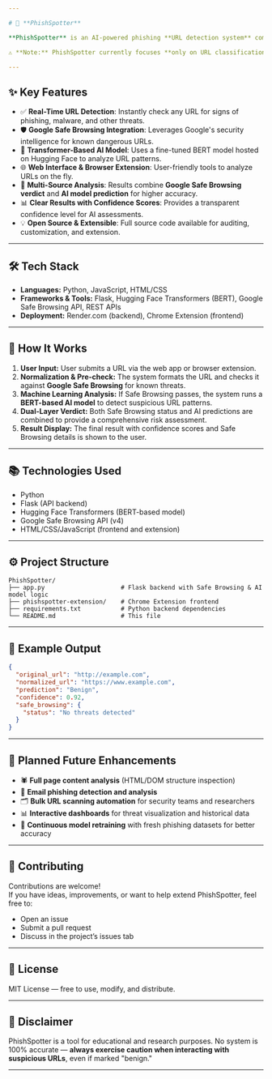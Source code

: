```yaml
---

# 🔐 **PhishSpotter**

**PhishSpotter** is an AI-powered phishing **URL detection system** combining **machine learning** and **Google Safe Browsing** to assess whether a URL is potentially malicious. Using a **BERT-based transformer model** trained on real phishing and benign URLs, alongside Google’s trusted security database, PhishSpotter offers a **double-layered check** to help users stay safe — all via a **simple web interface or browser extension**.

⚠️ **Note:** PhishSpotter currently focuses **only on URL classification** (e.g., Phishing, Benign). Advanced features like **full webpage scanning**, **email detection**, or **automated bulk checks** are **planned future developments**.

---
```


## ✨ **Key Features**

- ✅ **Real-Time URL Detection**: Instantly check any URL for signs of phishing, malware, and other threats.
- 🛡 **Google Safe Browsing Integration**: Leverages Google's security intelligence for known dangerous URLs.
- 🤖 **Transformer-Based AI Model**: Uses a fine-tuned BERT model hosted on Hugging Face to analyze URL patterns.
- 🌐 **Web Interface & Browser Extension**: User-friendly tools to analyze URLs on the fly.
- 🔀 **Multi-Source Analysis**: Results combine **Google Safe Browsing verdict** and **AI model prediction** for higher accuracy.
- 📊 **Clear Results with Confidence Scores**: Provides a transparent confidence level for AI assessments.
- 💡 **Open Source & Extensible**: Full source code available for auditing, customization, and extension.

---

## 🛠 **Tech Stack**
- **Languages:** Python, JavaScript, HTML/CSS
- **Frameworks & Tools:** Flask, Hugging Face Transformers (BERT), Google Safe Browsing API, REST APIs
- **Deployment:** Render.com (backend), Chrome Extension (frontend)

---

## 🚀 **How It Works**

1. **User Input:** User submits a URL via the web app or browser extension.
2. **Normalization & Pre-check:** The system formats the URL and checks it against **Google Safe Browsing** for known threats.
3. **Machine Learning Analysis:** If Safe Browsing passes, the system runs a **BERT-based AI model** to detect suspicious URL patterns.
4. **Dual-Layer Verdict:** Both Safe Browsing status and AI predictions are combined to provide a comprehensive risk assessment.
5. **Result Display:** The final result with confidence scores and Safe Browsing details is shown to the user.

---

## 📚 **Technologies Used**
- Python
- Flask (API backend)
- Hugging Face Transformers (BERT-based model)
- Google Safe Browsing API (v4)
- HTML/CSS/JavaScript (frontend and extension)

---

## ⚙️ **Project Structure**

```
PhishSpotter/
├── app.py                     # Flask backend with Safe Browsing & AI model logic
├── phishspotter-extension/    # Chrome Extension frontend
├── requirements.txt           # Python backend dependencies
└── README.md                  # This file
```

---

## 🚀 **Example Output**

```json
{
  "original_url": "http://example.com",
  "normalized_url": "https://www.example.com",
  "prediction": "Benign",
  "confidence": 0.92,
  "safe_browsing": {
    "status": "No threats detected"
  }
}
```

---

## 🎯 **Planned Future Enhancements**
- 🕷 **Full page content analysis** (HTML/DOM structure inspection)
- 📧 **Email phishing detection and analysis**
- 🗂 **Bulk URL scanning automation** for security teams and researchers
- 📊 **Interactive dashboards** for threat visualization and historical data
- 🔁 **Continuous model retraining** with fresh phishing datasets for better accuracy

---

## 🤝 **Contributing**

Contributions are welcome!  
If you have ideas, improvements, or want to help extend PhishSpotter, feel free to:
- Open an issue
- Submit a pull request
- Discuss in the project’s issues tab

---

## 📄 **License**

MIT License — free to use, modify, and distribute.

---

## 🚨 **Disclaimer**

PhishSpotter is a tool for educational and research purposes. No system is 100% accurate — **always exercise caution when interacting with suspicious URLs**, even if marked "benign."

---
